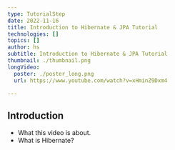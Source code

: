 ```yaml
---
type: TutorialStep
date: 2022-11-16
title: Introduction to Hibernate & JPA Tutorial
technologies: []
topics: []
author: hs
subtitle: Introduction to Hibernate & JPA Tutorial
thumbnail: ./thumbnail.png
longVideo:
  poster: ./poster_long.png
  url: https://www.youtube.com/watch?v=xHminZ9Dxm4

---
```


## Introduction

* What this video is about.
* What is Hibernate?